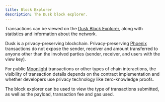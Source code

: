 ```yaml
---
title: Block Explorer
description: The Dusk block explorer.
---
```


Transactions can be viewed on the <a href="https://explorer.dusk.network/" target="_blank">Dusk Block Explorer</a>, along with statistics and information about the network.

Dusk is a privacy-preserving blockchain. Privacy-preserving [Phoenix](/learn/deep-dive/transaction_models/phoenix) transactions do not expose the sender, receiver and amount transferred to anyone other than the involved parties (sender, receiver, and users with the view key).

For public [Moonlight](tx-models#moonlight) transactions or other types of chain interactions, the visibility of transaction details depends on the contract implementation and whether developers use privacy technology like zero-knowledge proofs.

The block explorer can be used to view the type of transactions submitted, as well as the payload, transaction fee and gas used.
